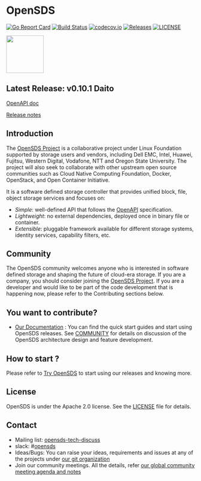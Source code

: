 # OpenSDS

[![Go Report Card](https://goreportcard.com/badge/github.com/opensds/soda-controller?branch=master)](https://goreportcard.com/report/github.com/opensds/soda-controller)
[![Build Status](https://travis-ci.org/opensds/soda-controller.svg?branch=master)](https://travis-ci.org/opensds/soda-controller)
[![codecov.io](https://codecov.io/github/opensds/soda-controller/coverage.svg?branch=master)](https://codecov.io/github/opensds/soda-controller?branch=master)
[![Releases](https://img.shields.io/github/release/opensds/soda-controller/all.svg?style=flat-square)](https://github.com/opensds/soda-controller/releases)
[![LICENSE](https://img.shields.io/github/license/opensds/soda-controller.svg?style=flat-square)](https://github.com/opensds/soda-controller/blob/master/LICENSE)

<img src="https://www.opensds.io/wp-content/uploads/sites/18/2016/11/logo_opensds.png" width="100">

## Latest Release: v0.10.1 Daito

[OpenAPI doc](http://petstore.swagger.io/?url=https://raw.githubusercontent.com/opensds/soda-controller/v0.10.1/openapi-spec/swagger.yaml)

[Release notes](https://github.com/opensds/soda-controller/releases/tag/v0.10.1)

## Introduction

The [OpenSDS Project](https://opensds.io/) is a collaborative project under Linux
Foundation supported by storage users and vendors, including
Dell EMC, Intel, Huawei, Fujitsu, Western Digital, Vodafone, NTT and Oregon State University. The project
will also seek to collaborate with other upstream open source communities
such as Cloud Native Computing Foundation, Docker, OpenStack, and Open
Container Initiative.

It is a software defined storage controller that provides
unified block, file, object storage services and focuses on:

* *Simple*: well-defined API that follows the [OpenAPI](https://github.com/OAI/OpenAPI-Specification) specification.
* *Lightweight*: no external dependencies, deployed once in binary file or container.
* *Extensible*: pluggable framework available for different storage systems, identity services, capability filters, etc.

## Community

The OpenSDS community welcomes anyone who is interested in software defined
storage and shaping the future of cloud-era storage. If you are a company,
you should consider joining the [OpenSDS Project](https://opensds.io/).
If you are a developer and would like to be part of the code development
that is happening now, please refer to the Contributing sections below.

## You want to contribute?

* [Our Documentation](https://docs.opensds.io/) : 
You can find the quick start guides and start using OpenSDS releases.
See [COMMUNITY](https://docs.opensds.io/community/) for details on discussion of the OpenSDS architecture design and feature development.

## How to start ? 

Please refer to [Try OpenSDS](https://docs.opensds.io/try-opensds/) to start using our releases and knowing more.

## License

OpenSDS is under the Apache 2.0 license. See the [LICENSE](LICENSE) file for details.

## Contact
* Mailing list: [opensds-tech-discuss](https://lists.opensds.io/mailman/listinfo/opensds-tech-discuss)
* slack: #[opensds](https://opensds.io/slack)
* Ideas/Bugs: You can raise your ideas, requirements and issues at any of the projects under [our git organization](https://github.com/opensds/)
* Join our community meetings. All the details, refer [our global community meeting agenda and notes](http://bit.ly/sodaglobalcommunitymeeting)
